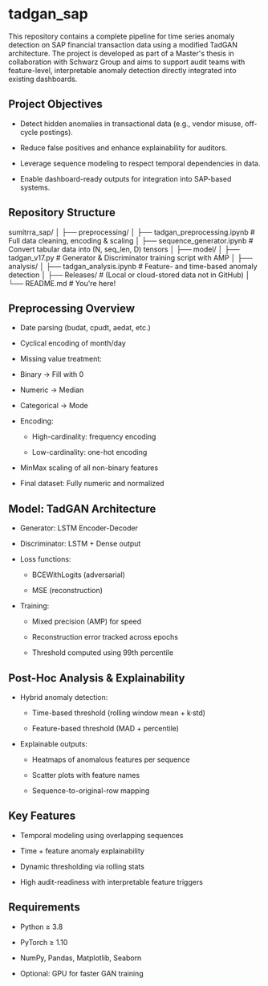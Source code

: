 # tadgan_sap
This repository contains a complete pipeline for time series anomaly detection on SAP financial transaction data using a modified TadGAN architecture. The project is developed as part of a Master's thesis in collaboration with Schwarz Group and aims to support audit teams with feature-level, interpretable anomaly detection directly integrated into existing dashboards.

## Project Objectives

- Detect hidden anomalies in transactional data (e.g., vendor misuse, off-cycle postings).

- Reduce false positives and enhance explainability for auditors.

- Leverage sequence modeling to respect temporal dependencies in data.

- Enable dashboard-ready outputs for integration into SAP-based systems.

## Repository Structure
sumitrra_sap/
│
├── preprocessing/
│   ├── tadgan_preprocessing.ipynb       # Full data cleaning, encoding & scaling
│   ├── sequence_generator.ipynb         # Convert tabular data into (N, seq_len, D) tensors
│
├── model/
│   ├── tadgan_v17.py                    # Generator & Discriminator training script with AMP
│
├── analysis/
│   ├── tadgan_analysis.ipynb           # Feature- and time-based anomaly detection
│
├── Releases/                                # (Local or cloud-stored data not in GitHub)
│
└── README.md                            # You're here!

## Preprocessing Overview

- Date parsing (budat, cpudt, aedat, etc.)

- Cyclical encoding of month/day

- Missing value treatment:

 - Binary → Fill with 0

 - Numeric → Median

 - Categorical → Mode

- Encoding:
  
  - High-cardinality: frequency encoding
  
  - Low-cardinality: one-hot encoding

- MinMax scaling of all non-binary features

- Final dataset: Fully numeric and normalized

## Model: TadGAN Architecture

- Generator: LSTM Encoder-Decoder

- Discriminator: LSTM + Dense output

- Loss functions:

  - BCEWithLogits (adversarial)
  
  - MSE (reconstruction)

- Training:
  
  - Mixed precision (AMP) for speed
  
  - Reconstruction error tracked across epochs
  
  - Threshold computed using 99th percentile

## Post-Hoc Analysis & Explainability

- Hybrid anomaly detection:

  - Time-based threshold (rolling window mean + k·std)
  
  - Feature-based threshold (MAD + percentile)

- Explainable outputs:

  - Heatmaps of anomalous features per sequence
  
  - Scatter plots with feature names
  
  - Sequence-to-original-row mapping

## Key Features

- Temporal modeling using overlapping sequences

- Time + feature anomaly explainability

- Dynamic thresholding via rolling stats

- High audit-readiness with interpretable feature triggers

## Requirements 
- Python ≥ 3.8

- PyTorch ≥ 1.10

- NumPy, Pandas, Matplotlib, Seaborn

- Optional: GPU for faster GAN training

